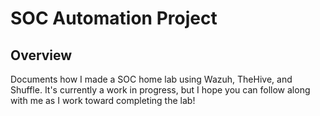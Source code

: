 # SOC Automation Project
## Overview
Documents how I made a SOC home lab using Wazuh, TheHive, and Shuffle. It's currently a work in progress, but I hope you can follow along with me as I work toward completing the lab! 
